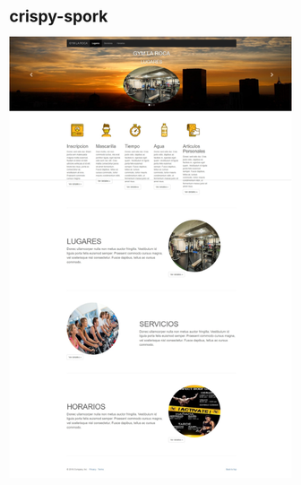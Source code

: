 # crispy-spork
![imagen](https://github.com/OscaMolina/crispy-spork/blob/374b2ea867ce21510f82eac05b3bc0b2bba5b25b/Captura%20de%20pantalla_27-9-2024_8128_.jpeg)
